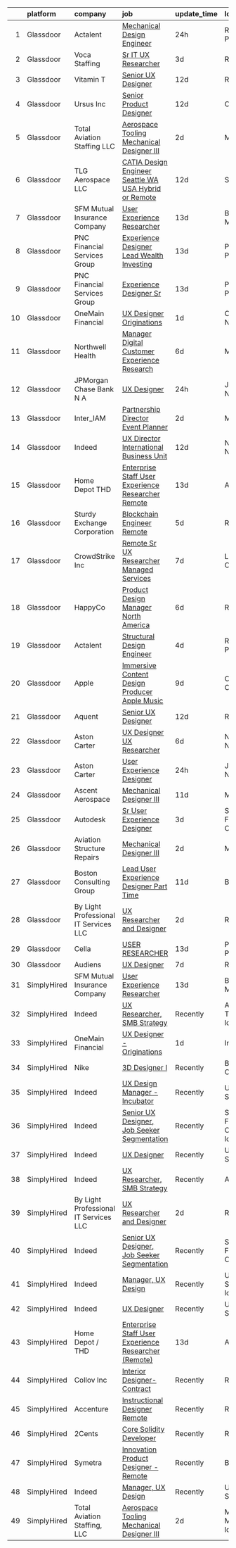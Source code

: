 

|    | platform    | company                               | job                                                                                                                                                                                                                                                                                                                                                                                                                                                                                                                                                                                                                                                                                                                                                                                                                                                                                                                                                                                                                                                                                                                                                                                                                                                                                                                                                                                                                                                                                                                                                                                                                                                                                                                                 | update_time   | location                       |
|---:|:------------|:--------------------------------------|:------------------------------------------------------------------------------------------------------------------------------------------------------------------------------------------------------------------------------------------------------------------------------------------------------------------------------------------------------------------------------------------------------------------------------------------------------------------------------------------------------------------------------------------------------------------------------------------------------------------------------------------------------------------------------------------------------------------------------------------------------------------------------------------------------------------------------------------------------------------------------------------------------------------------------------------------------------------------------------------------------------------------------------------------------------------------------------------------------------------------------------------------------------------------------------------------------------------------------------------------------------------------------------------------------------------------------------------------------------------------------------------------------------------------------------------------------------------------------------------------------------------------------------------------------------------------------------------------------------------------------------------------------------------------------------------------------------------------------------|:--------------|:-------------------------------|
|  1 | Glassdoor   | Actalent                              | [Mechanical Design Engineer](https://www.glassdoor.com/partner/jobListing.htm?pos=115&ao=1110586&s=58&guid=00000182c97efe15b954e1a7e6dd0389&src=GD_JOB_AD&t=SR&vt=w&ea=1&cs=1_8ca2b789&cb=1661237919582&jobListingId=1008086332796&cpc=1CBFC3E34E2A31FF&jrtk=3-0-1gb4ntvicjoq2801-1gb4ntviugsog800-017229d998c9fcc8--6NYlbfkN0ChYVx_I3yfZ_JDY3EFoivtqvi_stwnZ_kRt8Dowt_l_d1ydueao4NE-oUleRJ4yhhR5OFf30khk7M_kireVAqUoPiw6o9HGl9MbcV8-REeytcG47fTYYRYJxkhbUNwbo74nZHyU4pG3JSre0amgNy1FsEE9jSVf3_tm5p8FOPXCvSc_ASmoE74hnMps1VEj6cnf9WWwSJILaub8s5xwJ1sSJ8SzDIyCUhock9oPttBSEm0xJlhHmuujzb1_sNe8e2uDms1t5xibTAoGJ7jr9_cb8UqmudjbnoWzCddv9bIFztk_YYGmN57tqZJ2TA8rtFafNOBY3RQecuAXx65eRa49Mr8puNlfPv7D1IaIZGzdmUBSmpVoGZ1lB_HlFuZn9xHcN6ksGMqeuH-dhT6qeZiSLXzJtU7FcBzKo09EJcxkR283XGmEqzEs9HkQmfWOzMxhi11wb-rJOLnzUCHVWZLKe_HrhisYUUXYNpeMNjybIRvBZn7LMRQjUyvkHaeC6tyshytFprygobZEKqPE-zS_n0gUZU_WeZrm2wZ4qmumIJe-AZFJfUUChn7uH1J6H25Q_oUO3HIOVA9Ydy68trmIia8HufmGbwnMRRZFWj0c_ct8uZs7WsNPSKQ-8ybvYEcMG2zGjWvMb-bwRnkag1lQgtFaTJ48cwQEnPKIRKzUB-hI_C2Wpb0HgU2sU2KZ07wTVUDdRzVe64GBKMhJGtL22fYfvg4ONlxDU2xtgxILKcdx5a_78CjZsJANjj9XuC15vQNXkf4-GxBtNaOqqqJeyjAzA492hbBsqqRP3m4dgmFrxywkQFQqqWG7VmiX6I1c_9vWe8g70eo6JUZoIjns6kIJBrcGKXCr7cczDTuT8ib6qeHvs3wEotLHKuxgShO1F_XoPhXLF4zt6N1WudVXj8F3o8y8WJs5xdD_WJ9IB1BO5NSRyxIJKqkddTrQRkKOOwxm3RO0yZnWlWJK4cROM8Av3YGkUh5baNiA433jA%3D%3D)                                                                                                                                                                                                                                                                                                                                                   | 24h           | Ridley Park, PA                |
|  2 | Glassdoor   | Voca Staffing                         | [Sr  IT UX Researcher](https://www.glassdoor.com/partner/jobListing.htm?pos=112&ao=1110586&s=58&guid=00000182c97efe15b954e1a7e6dd0389&src=GD_JOB_AD&t=SR&vt=w&ea=1&cs=1_a9e01828&cb=1661237919582&jobListingId=1008081483185&cpc=C19BE7EA145E205E&jrtk=3-0-1gb4ntvicjoq2801-1gb4ntviugsog800-12019204fcf59964--6NYlbfkN0BE1NIxMi_JbcH-ROp8JZ1Q7Gl0zj0qYPSNkFo4TeX5QtA4yFnhFm3aW294hNkD69wEmW5rjP81d4izn5zdPOsp_athUUWmkQs6FsRhEnwd63gVeZW2uzjozRl0aX5-cibPFCf0STLYCiky-PlvtELv5fZrVs0c17dwvHVwteSbKrxH4R8cjwaJDUIKCz311zo33yyLIBq8rLg4N3hM021usknYcKcVOWhg2fPjsOymoY35n6fHzcAdrnktwkpTNSu-kkcHj7_FEId6mEhPo2Ku9GcD8zXV7SDypLS445vJPvDUeJiufhTXtcBsR1JpvIebpnpliu5O0Z72YrHWGGVLCfvyCNv0ZZWk9vR-lKTe12gYdl2BomlnlAZpFFnHKCKAAyQjGyADp4mga3xVOe4s7Kfx2q14adfcjGW8yYXXl6wijggkBIgei1c8fEmMVQgpL33VUqszw3gTBmIkZwGRQvLij3eMI-VSVB4SCrF8i_0uM-EZ_CMjWiDbjamerBYRJUYwx1ylPNSEQn99ahZ9)                                                                                                                                                                                                                                                                                                                                                                                                                                                                                                                                                                                                                                                                                                                                                                                                                                                     | 3d            | Remote                         |
|  3 | Glassdoor   | Vitamin T                             | [Senior UX Designer](https://www.glassdoor.com/partner/jobListing.htm?pos=118&ao=1110586&s=58&guid=00000182c97efe15b954e1a7e6dd0389&src=GD_JOB_AD&t=SR&vt=w&cs=1_382fb2bb&cb=1661237919582&jobListingId=1008065785474&cpc=8795CF9063CD573D&jrtk=3-0-1gb4ntvicjoq2801-1gb4ntviugsog800-3366455c5bd10e95--6NYlbfkN0DMrcEu7yrtATojKJA7cEzGQ3FdRGWLh0CZQInL4ECGI6k5tN82kdM0OKoro5eXmjocCna2NqwWn0ktUeN7ayRICsBHIQlrYpczEvLmaU19BkqIogT9xBFH1iU7rHDW9BPLckG_hqlCEXLi5X83d4xVS-orLa8UcK5IQbxUHvmUpOzLVI90-E2YmGzyKKliEafu43JqQ0tDhmEzZ_QKUMoXI-lm_77I0QpeWsYe9sDeEKX_fYR6qrmXozJCJB9HXuxcXxqO91QwJd1Fth2zwl7JLodK_Z12K_npHAdu7Y-flzFR6IzlI77sHLNN6zaaoAu4BuFBAhSNhyKVibQC6znXVjjCUS79jMyvPLHGLJg_umAS7X5-qfYawoIsAK0igxqlKsJTQdRMnn8WXkoAexHONwoPp7Sm4e1EmFtoHfqswjsDB_sIWA2ekwx_zoK5uQE2yUoZeR6_eDAmP186ZQh8FgEYZf_XKkE%3D)                                                                                                                                                                                                                                                                                                                                                                                                                                                                                                                                                                                                                                                                                                                                                                                                                                                                                                              | 12d           | Remote                         |
|  4 | Glassdoor   | Ursus  Inc                            | [Senior Product Designer](https://www.glassdoor.com/partner/jobListing.htm?pos=111&ao=1110586&s=58&guid=00000182c97efe15b954e1a7e6dd0389&src=GD_JOB_AD&t=SR&vt=w&ea=1&cs=1_4981aa98&cb=1661237919581&jobListingId=1008065490439&cpc=FD1C1DA32C38CFA7&jrtk=3-0-1gb4ntvicjoq2801-1gb4ntviugsog800-0f4990980a094ee5--6NYlbfkN0CT8vBT9H5mqECx2dfLV_FONLPDKpIRssxVwtj05Tmm4rA5I0VNOPdM1oYsK66ov5raO0uADoL_HwNUxmuWPz6b3xAPWpGh6TXvzOMOshkKmAMxoP5OoLxfrKOE-z9l3SkI6eyd5eG4HaiPwODKjxaVlhnoIjchs_VzcAVLh6h7rFCRAEkT6mbF2oLyMi86T-7XMv7_kIb0BP0IWrvAGyLv4lPixyEKCv7CVRgwzEyJjcUCYgH_6iXNL02jWl5ZoWRDB6Ok7F7qfjCXSD9fAS4COzqt-HZ-06dn-2p4tYfLnZjoQhTE759OiAM-tTnIFqP0Po8j1ZTryQMQ19_F9aG2l-Bako2FVBWcCiYkWArhmcQyQW91Y6UWaq1gPlpiAzQqD4saTfWJd_TY2Bma_79QlFrQw3FkB9GqdNLf3hv7SLfDll74xLqkoKcuJRCvAmC0QXpsAS4dkCJ-xqS_wzaqWp1sCV0x6mHGJv7oMZU3nFN8etxoaYZ84B2hszVJDF518GtzAS2x7F0FrZhLBEeWWhSZ2ZWTfbEx7yVAS2ApBqV0ddJIdfqCsBvmoVa1C8wq8fNC-D2aLl_VfyCcMdCgWhuEzEYW_decKBlWiavFToYHkyA3DNTZo1zcsnJ4ONorpDKf_6BU3_ym__54QhtRO-Kl_R9R-5RLrWFXU3UPFIq8oab6QuiTuN1fdwExvxnr5DPU-0mY3DVCaPWDaNi-zY9W-6X9ZKeaBggtHzlx6SerNF_wkvFRII1Blyi7T_epAAFDQA6NYicyZhaR05x7gmlc75yK0ZXJPlXtSpPTypyqyXQ_ud3R77pYWSgvelceWuqpNl6nFAxJaA-elm0CqIjAHO4N7r1v-qcnKvROr98s_GzdP8aZlgr6oxobnKJsADKF-2wsy1RKgkr4yD0bpZ4ypRg2ofxsPpmBiECvOT5X_ioigTc-zkPdKma90VHwD49-PdVS0HjfAIXXlM2rnmC7U9S0wV8jmzAMr_aDbG8WcIiI-D0drEGLRlgMQFE%3D)                                                                                                                                                                                                                                                                                                                                    | 12d           | Oakland, CA                    |
|  5 | Glassdoor   | Total Aviation Staffing  LLC          | [Aerospace Tooling Mechanical Designer III](https://www.glassdoor.com/partner/jobListing.htm?pos=121&ao=1136043&s=58&guid=00000182c97efe15b954e1a7e6dd0389&src=GD_JOB_AD&t=SR&vt=w&ea=1&cs=1_2e4c1d37&cb=1661237919582&jobListingId=1008082762988&jrtk=3-0-1gb4ntvicjoq2801-1gb4ntviugsog800-0282f82959e21ff1-)                                                                                                                                                                                                                                                                                                                                                                                                                                                                                                                                                                                                                                                                                                                                                                                                                                                                                                                                                                                                                                                                                                                                                                                                                                                                                                                                                                                                                     | 2d            | Macomb, MI                     |
|  6 | Glassdoor   | TLG Aerospace  LLC                    | [CATIA Design Engineer   Seattle WA  USA    Hybrid or Remote](https://www.glassdoor.com/partner/jobListing.htm?pos=106&ao=1110586&s=58&guid=00000182c97efe15b954e1a7e6dd0389&src=GD_JOB_AD&t=SR&vt=w&ea=1&cs=1_a3106ca1&cb=1661237919581&jobListingId=1008065865434&cpc=1CBFC3E34E2A31FF&jrtk=3-0-1gb4ntvicjoq2801-1gb4ntviugsog800-0040c5469c466f80--6NYlbfkN0BKgzQyzTF1Q9mOsR1amaS-juVGLjHt5Cdom-gEF9y-xWqkDHxzYyAYpJ3zUcDhxz4Ucf0zofPiYoEIDmBTRbiOZ55wDGzQ3IoJ104kSJOEtv19uoBn6H2Uul8rVc9knP6AVoyemQZ36veN3QI-BZuLQyoIs5b6xvEs0rEnx54MoqeORBjUJloUumLEXEADN9nBBVZNDA_fjhpwhB6HRT3QmRelTf-gEOpsKFecWXD6Y7VtfRzY2e3C7zKp816UgMZTndENPAuPyM_4ewORqBBb729m6JOZommS1StucHVnEsAsD_9r3JPoLWmpGP7h2mG1U0-zOIPAx_0KzTupHIoLIEo0nrVZLr8SzOd5MSeRYygSMRKkfikEk-7VwpYoLMRmAY7X3jm4ZH3o_T3YS65lxyINKnclZgxCakLZQo-yMurCzK4tYi8KsP7xpsg-Nlk0ZX_Do4kTiFAZ-VB82fntqmfxmHC8ENdgBY3YJPjLOmlegHByKqK72rLugpRMKuGSbZKmzJaoHVdyWdSSe6sQ0aMHtYtvKymNCwfA5Kt0Dw%3D%3D)                                                                                                                                                                                                                                                                                                                                                                                                                                                                                                                                                                                                                                                                                                                                                                                  | 12d           | Seattle, WA                    |
|  7 | Glassdoor   | SFM Mutual Insurance Company          | [User Experience Researcher](https://www.glassdoor.com/partner/jobListing.htm?pos=101&ao=1110586&s=58&guid=00000182c97efe15b954e1a7e6dd0389&src=GD_JOB_AD&t=SR&vt=w&cs=1_e6bf4775&cb=1661237919580&jobListingId=1008063079844&cpc=2074D803CCF591E0&jrtk=3-0-1gb4ntvicjoq2801-1gb4ntviugsog800-d9775ade6bc2070f--6NYlbfkN0DGCJJsNFgBiijCeQWEYG4ZLQ-N2b-RB2IB-x00dOaovd-BGa7A5APXb2Y_6hMqyk-LvGRp54dsnmcvf_iTldtCOa3EOwrjJRUfpA1CtqEs9v1wyEMURw9K901G62fuWgaK9tAXCOo4h4MnVH5Mlbgli8jS3Bhno1IUeM9DUzKqCWRK0JOaQCbPckFecT5eLVSZ4iWrMK3HFRNBJflLFaQ6PNqLQ7Pib6QbLDkdPuHxS28ex9senWrAITbIwOoYNpDU9fQDlo4iPkH6DNDAK5ouWToMDOEcNagrmqjALx_glcjpFn_CDa3eIgPIdZ0a75tRU8kkLzD4XR-frbEPN9RmUOf0uOJx_4oMeDuvYTmi4kYSJSdXvFjjnB8vD7IGS_kadm5Fbp6j26C1riMIXRhbToKh_283LWwbMF1F6KOVvJ6JdXrHNEtV7SblVEhjS2OTL-71e49aCfh0hSh6L2-KO7aWQi9mVbUDnNkcDAgUxHsMuJZo1GcAuee_bVSgGQQrvGhIoxrsUkJ1ETB-7cVZ26Es63w67_MgtvJraS-kgFEYz9WE7RjsAsWsJOxT_nLnNs8q7IT-HJ3pbd4S5Nc31jY3gVN2m1g9NA6kgYrhle-bfzzbJUfT7JrmdhxvNHiXzGtK4QOC0CXqaqQSs4N-DLTw7EWdj6q-5-ltwLd7Ih7bGf9j74wGjturih6lAPVTqQSnrlSf0K8H-RyszTyafINEM6Dlv74AnsK2GYQSMZ5sQKuW-yyUGRT4EM8Po7bmCR3bHo-JrnVUIOLNW7BsCMdYEBhOKhoQx4cirmrZMvvYSsmvJzNf)                                                                                                                                                                                                                                                                                                                                                                                                                                                                                                                                                    | 13d           | Bloomington, MN                |
|  8 | Glassdoor   | PNC Financial Services Group          | [Experience Designer Lead   Wealth   Investing](https://www.glassdoor.com/partner/jobListing.htm?pos=110&ao=1110586&s=58&guid=00000182c97efe15b954e1a7e6dd0389&src=GD_JOB_AD&t=SR&vt=w&cs=1_65e14109&cb=1661237919581&jobListingId=1008062559211&cpc=4B86475FAF393599&jrtk=3-0-1gb4ntvicjoq2801-1gb4ntviugsog800-d41e002ff44a5ac1--6NYlbfkN0AMofH_6zXbiqn6xehDj89HQNfpf30LHk40Y3Yl5cZTpm-EXukPQNetNbgZyPcaSjmWvuWF9HGT_269Ooj_Bbv3xTyUjL_52GaN0r4aaHAfIJMdFYlj5kDfMkm4ldcd8vd3aST5mZILc8zwv_OayLxBbyeQuHCDpIlUEBqlKLIVjEvFoXPos8LKfIjg_r8TJS8-oS7e4QMuEWmM2z8MdxJQRsjGcj7zSxwK8hDpnKfraSYVqBDtWpFivWgqMQIUw59UZVCkThHW21Bee3rpc34p0nKktRQMNUA74Wx_nFqjh_6RIgBCUflOqZFjqBHAt2J7BK6RE_unMbJqU_pQruU_KUbQtsqIVyX3zZfQIFHJNHRSZezmOyZBLpYIHQcz8TTvmpCl1x7GNNaOi2LdHSxbNe3GXbpWsD135MECo6IfvuerYdVJnuh3KBSMYqZE8YrayWUZCQ7q2sPdn80SqJ0vg1Y5EyqQ2RXicO3bJD1gDCpwBVEUo6jN_3zpuyDkfbCL3jPHZ6cV_rvWPKcNSfFdac3AXk-I0pkzYEcYIdC7V6AsU72tzCHqDYk3LCjpStIzo1yx3EchiLrd31b3EHTmDYbWx_HxIG2EANlALWQCqT0Dgre78Av_M0ifCaLrBA7COR6cglj142jBUI_WdLzhnlfNPKZRcksqxJQmCgkidDLZmgYJw-oGtUvYPQBCbDzwEoF4L52dLjA_BEaUlTAkkiiW2Qqoxp_XEiT0aiuqcw3z_im0BMbGmFSQLJDolKu4JP0wuLF4p5GzjsQHikWQMe1V2aJcRPrSDRLezO2xqiE611hTMWcj3xZrQekOEbDM9UGQT1ByAGwyR9mYDe-0X23MtXJE5ZAlIbnZLaIxSRuMzBlQTHlySk6FUQcjJbXBK_K7gwcprtvFzL-qFfqPTRTOHnGXzQU6rkXj1D2aDOhma8XczDdQ-40RD2rHuX33RGqjOz8XQ-Vputx89PcQm8r4JbeTeeC0ePTA8M-6gj1sY3_ErD6zawKaNKCc0g7S4yt2bEVjdevQIlhIqLS5XTexfQa68NTo9C5xc4j7drlTHyLbhFPHVCIQC9b9k--p2EXk_doo3rnPD1SSD0zAtH-FQGPfDgrQVysn7Q43OUPIaRL0VWMHiqwFJe0eq9Zjb_T7Ly6rQ1Trr18muG1UG98cNmZNwvi5rqSdDsD96yHZldb2LHtQ2v5f6W1ejHvQfPn7q_RFU_60IDgzRxb1MmKVznwHfoeSE6QznMV1GEHf5x5LvyeBUELFtvgxriYB9n9etfYU30CVKj2rLqgLmJTIB25fNcWgsZ_FjJDFV82p4cP7vqej) | 13d           | Pittsburgh, PA                 |
|  9 | Glassdoor   | PNC Financial Services Group          | [Experience Designer Sr ](https://www.glassdoor.com/partner/jobListing.htm?pos=105&ao=1110586&s=58&guid=00000182c97efe15b954e1a7e6dd0389&src=GD_JOB_AD&t=SR&vt=w&cs=1_d1948aac&cb=1661237919580&jobListingId=1008063338567&cpc=44CD5376B8534B8F&jrtk=3-0-1gb4ntvicjoq2801-1gb4ntviugsog800-1c7a07171465bf52--6NYlbfkN0AMofH_6zXbiqn6xehDj89HQNfpf30LHk40Y3Yl5cZTpm-EXukPQNetNbgZyPcaSjmthf04v4Hn70kEnse7QIXIu-k3WcpGbzkHpJBQeZHtYgYi4tvEJ_aEJDcVO_onEIoi85OMOU1xw07yp2VeNIFCpd8ro5Qi2AFFb4yyHD1a8daQMgqK6gt9NfyZza9R6VmarEkmkSGe3EYylFaf9MsLPaWetQBP1geJUBPgsLPpFjlC9pXAUpS3ls5CavkxiFO5-9ZidY1XmKT4j16T9XFwcFn6o84-5b6pmF70Ybx18cOyObzrskZdx2hXFpGh2CJJfk7i63in9M22t0qcZmHHfNrh9fY87ShzrElLb-kRxQ3Y5_mcwmjzNDhEwcYmFnkLfaoDB7Y3GPmvnkMvCX1crMPnTfXq84hZ0bsqVcbuE8tarPOmG5v-9FXbLknlHlYoxo30_Qm2GtC9mF_6zLaEKO8PASkEJ9DoU7shhL8DBTB25yXMEobC65lVRKfSJrsmmxXD23almc0l-6lGP-EqE438lKeysVUeFbNQ18vtH_Yfu-32rTyWYYVK8Ahjc29APxLfx0gQpxYN53Gq_nYlYxxSDDfMxkBwV9NEDM_HxwJswfQGcUFR1t_21BOlePTIcLjD_RBp9kiUX0JfWw7V9NT6AJHrhvQty5U7nEgQU89UpoRbCy_6dp2VO75psK5On9wK1G1mcVn27U1koeF_lm23h-8Vwix1C1QnE2DG_-H4VwU8DX_N1etREHokmKvkMfuMC-xDXQDn2GTecJ95GthdrH3co5UPi0933_tUZSSQlHCl5ldHarA7McXi4hF7KlvnFCh2YEeUFR3-mkNVsGpziFf-wykz6XLrGYwtQ9R5z8H7rI0yk2EmN3PIxqO2ShAtG08vP-6pv4PruPnvAE28FtnM2z7LiEekE4yZd8XF_0v0819RVrDVF4bK08g5fs9UXf8cwgeytpcxqtOgWB4ZUy8DhfeQYMzDhJ04mNo74DvaRCs1BJ8Jbd53G8kXaPNSclmQ43JxmEKGLKOIqaGZ-hSaULBYIiG2lE9v77OmhfTelULy6sJ3CDk_kzjRLM0bZJr5V1jZ6ooo113UIHYMsSxFPQvqA5Vd9zzesMks8ysd469nqoP-uAGzAVRxMarwBxc4HvIQXfkG752UCMeWLPL23tGdFUDa36TAUFnJxV3z0g4P)                                                                                                                                                       | 13d           | Pittsburgh, PA                 |
| 10 | Glassdoor   | OneMain Financial                     | [UX Designer   Originations](https://www.glassdoor.com/partner/jobListing.htm?pos=102&ao=1110586&s=58&guid=00000182c97efe15b954e1a7e6dd0389&src=GD_JOB_AD&t=SR&vt=w&cs=1_a49b8f90&cb=1661237919580&jobListingId=1008084079402&cpc=BBD63848FB84346C&jrtk=3-0-1gb4ntvicjoq2801-1gb4ntviugsog800-fc07a4510b253ff8--6NYlbfkN0Bjlu5n-gv5HO0Uw8oUWkLCzq7-4ueCq4bqHo-b0jTNgI54p76ZEKrkhhuicj6XEfp_3nXvYe9bqA14W5Iz_Zu7wYpP7gMjgbWHtmeTsMqAtHk-gknAhu9CeHeKqmqGbmwBlbJaJ8jGr2gLB2X3BCpspkVWO3JgHNA_4SH3ZFqsEmdJCUrXjMPstg1Lz1iEXCfoNFfsK6mfqWUXcb3f67-_1DhoiTWsxfqUC-E2YtWQmQjjfORItma1r5ceuwPita-7KVoOEaYK1H9-xTDIRwY9gAP44O5ZcvFpcRDyfbqz0ybbUySqB6HChOCbjQ74Z43TK-RcL4U7DX5X9vHdbl1etOidP6jIX7igDWE1jJLbw3GhViQ94tOulNn9rOciTi-UAjF1jHiS5mtjGhrfQaD2qViIiLyIft5-MgOa_60EDcAK6xOs9PJpfQ0Ww-JQlqY%3D)                                                                                                                                                                                                                                                                                                                                                                                                                                                                                                                                                                                                                                                                                                                                                                                                                                                                                                                                      | 1d            | Charlotte, NC                  |
| 11 | Glassdoor   | Northwell Health                      | [Manager  Digital Customer Experience Research](https://www.glassdoor.com/partner/jobListing.htm?pos=114&ao=1110586&s=58&guid=00000182c97efe15b954e1a7e6dd0389&src=GD_JOB_AD&t=SR&vt=w&cs=1_4f670196&cb=1661237919582&jobListingId=1008074844388&cpc=C4A69CCDBB3B9599&jrtk=3-0-1gb4ntvicjoq2801-1gb4ntviugsog800-fc022f85d3b900a8--6NYlbfkN0AZWWK9Dkq8A_dUHCdj_uLeVWsWS91-0wEhlKVHwzSsO9Etv9WaFTD0YdZedibhSBs_AidpMc5okhucwQ3qDq422HNFwM2on2Hs7x3WFCypOLI7iO5i1l7VM2d_U2slGIIiDblGxlFbP0vbtFBJ-LIsKnMpTrjoIDdrA40tY69HsS-FlX60wwFpLRFYsOVOvSVxVZr_wabBCY2TQ815036G21yO_18rh7icf4Qb4YFncZ3H5iH6vfYDUYoLTZ44Lt0yeIAsGz3E3s3IOHL-bQpTQGvAWjtoDWQFOg1DUGjDKFu0Km-pMo5akR9h0NY6n-uff0fRXDBHKw0HuEEiN-KEtuI93VB70SdG2FavPQ6TRSnqNAZLQM5hyy48_2utlkIrskWSsZEEeiE8cZPUL6HrxU37y0jrUqR7jyy2NzBMNp9p5WlbdbS_FnzMZKAnvX2Ss0JcPVG0kztsW4MxxvHzl0LW0Uf-n89k0Q5WcLvAdazA-kKztiEsK-QsOl-C9GZihpiXi3qU2zEs2BRdzO3ARvpXTakV4INWfEXM-WHsCmLcoD3tBU4Fuxw890t1BwzFnHIq_p0wFb9k229rK2Jn1Mo2XB2w9ibUcCA0di4_GRDftKRC2s2UgSUsuVl50ozXyye5IehYvUfINa88xFYa8F_O0wyzaKG_nzWb9MZbINrywvfgHGJYg87uCxuWAAXT6om99AVJKIjxqMBUbO79wxNOKbl3VKB-4YzeUwvkMhE8oOuxKBRe9B8xTfX-NwWHgxGlQb2rpzZHH_5YW95difnePzEnwZvbEI7TI_PRFQ1w_ii_qOY-Sp0jzX9XX0sEmW2qo71A6BFFGxbcexNpryI9XZfVBP4pKEzgeNknZnF4YmL_DA9YhuXRslhcV6LVc0KvIDgqNq65V7pv9PN9rE5hxPmxyNIfs7l4CEgE8uD-8h7o4t4sd1wr_xK72afkAl6JX5YEb65r7VtVsjlkknnec9SJLQyxM6wpp9tdbA6PZ8gdcxzSTtfmTYrL9LImrz7UGt6hRjqMkPFfBwiZrdxSuVqOxnyIHUzDUPA286rig_nPRq8Gkkn5R7jDVn0As1nncRxhp6RyHhqaAYgDt8k2_CjgTQ3_yXB6y0TyHusbawkHtB2eznqqV_tr05V3BK1zsowApg%3D%3D)                                                                                                                                                                     | 6d            | Melville, NY                   |
| 12 | Glassdoor   | JPMorgan Chase Bank  N A              | [UX Designer](https://www.glassdoor.com/partner/jobListing.htm?pos=123&ao=1136043&s=58&guid=00000182c97efe15b954e1a7e6dd0389&src=GD_JOB_AD&t=SR&vt=w&cs=1_f3142f7d&cb=1661237919582&jobListingId=1008087365752&jrtk=3-0-1gb4ntvicjoq2801-1gb4ntviugsog800-50b7487379b535df-)                                                                                                                                                                                                                                                                                                                                                                                                                                                                                                                                                                                                                                                                                                                                                                                                                                                                                                                                                                                                                                                                                                                                                                                                                                                                                                                                                                                                                                                        | 24h           | Jersey City, NJ                |
| 13 | Glassdoor   | Inter_IAM                             | [Partnership Director   Event Planner](https://www.glassdoor.com/partner/jobListing.htm?pos=127&ao=1136043&s=58&guid=00000182c97efe15b954e1a7e6dd0389&src=GD_JOB_AD&t=SR&vt=w&ea=1&cs=1_9dab53fe&cb=1661237919585&jobListingId=1008082377247&jrtk=3-0-1gb4ntvicjoq2801-1gb4ntviugsog800-3b17702d11cb6601-)                                                                                                                                                                                                                                                                                                                                                                                                                                                                                                                                                                                                                                                                                                                                                                                                                                                                                                                                                                                                                                                                                                                                                                                                                                                                                                                                                                                                                          | 2d            | Manhattan                      |
| 14 | Glassdoor   | Indeed                                | [UX Director   International Business Unit](https://www.glassdoor.com/partner/jobListing.htm?pos=103&ao=1110586&s=58&guid=00000182c97efe15b954e1a7e6dd0389&src=GD_JOB_AD&t=SR&vt=w&cs=1_2e9e31a2&cb=1661237919580&jobListingId=1008064793981&cpc=C4A69CCDBB3B9599&jrtk=3-0-1gb4ntvicjoq2801-1gb4ntviugsog800-83c994506a5b7904--6NYlbfkN0CiRNM7CVr8YueLFKlzwbFWI0o7IjV438l4sVrvKZ0flpURU_mqoI8EbsK64YRr3ODu-8h7Ziiu6H8DRyUh-fCgefPVbobYL8Pb-_6nCRB8eJjoJuMYULuBYZmklPY7CyxQVsbWeA5pn0Rn0P1GtSeUtsxnQ099bmdHLcjqaC088URTjmCJFaH-LP8nQ6WfW9QFlV6gAhlKY-X8hPTGohgCX5r0vcwuQDo-6EJ22sr3_UwMA0y6DSKzJxfHtighgzz3Re-oPhvJAJmN9wZrdh97zidthMmP8bvys475ntiT_ccIilqYCdzKN71_y_lVMSySOjY_RShI1FJy6jHxj_jTMlyFYYKew6cuaAvjeXa2qd7ttgYByMBuai0xI7qTYDkkYyxcM-iTdcblmJRsrh9qT0CIX_qJoLzauVdmtny82plu32ydWfMK-OYxl9VM3NvgLLx2xqRLiE-VKRiz9W-07FgrE8eorVqdRV3e_RV9PYAgXOs0h8FZGl7WxIgfUDjS2FfWW0hgTeHxyy63d6Nl)                                                                                                                                                                                                                                                                                                                                                                                                                                                                                                                                                                                                                                                                                                                                                                                                                                     | 12d           | New York, NY                   |
| 15 | Glassdoor   | Home Depot   THD                      | [Enterprise Staff User Experience Researcher  Remote ](https://www.glassdoor.com/partner/jobListing.htm?pos=128&ao=1136043&s=58&guid=00000182c97efe15b954e1a7e6dd0389&src=GD_JOB_AD&t=SR&vt=w&cs=1_e10b4b2b&cb=1661237919585&jobListingId=1008063577185&jrtk=3-0-1gb4ntvicjoq2801-1gb4ntviugsog800-98841ea7cd005356-)                                                                                                                                                                                                                                                                                                                                                                                                                                                                                                                                                                                                                                                                                                                                                                                                                                                                                                                                                                                                                                                                                                                                                                                                                                                                                                                                                                                                               | 13d           | Atlanta, GA                    |
| 16 | Glassdoor   | Sturdy Exchange Corporation           | [Blockchain Engineer  Remote ](https://www.glassdoor.com/partner/jobListing.htm?pos=126&ao=1136043&s=58&guid=00000182c97efe15b954e1a7e6dd0389&src=GD_JOB_AD&t=SR&vt=w&ea=1&cs=1_684c12ce&cb=1661237919585&jobListingId=1008076436726&jrtk=3-0-1gb4ntvicjoq2801-1gb4ntviugsog800-00eff58dac326956-)                                                                                                                                                                                                                                                                                                                                                                                                                                                                                                                                                                                                                                                                                                                                                                                                                                                                                                                                                                                                                                                                                                                                                                                                                                                                                                                                                                                                                                  | 5d            | Remote                         |
| 17 | Glassdoor   | CrowdStrike  Inc                      | [Remote   Sr  UX Researcher   Managed Services](https://www.glassdoor.com/partner/jobListing.htm?pos=113&ao=1110586&s=58&guid=00000182c97efe15b954e1a7e6dd0389&src=GD_JOB_AD&t=SR&vt=w&cs=1_3c24a435&cb=1661237919582&jobListingId=1008072156152&cpc=48B9F4758953335C&jrtk=3-0-1gb4ntvicjoq2801-1gb4ntviugsog800-5ada6e538c62d506--6NYlbfkN0Cu2CVlb3GO4Nf7aS8SXsFwjpUbSKkwsJRaJhRnAEdqU_xy3wLgqXZvfA4Kt5_WA9CDwqQ8oerejQYxXG3P16RFqzTZ3oU70Kcx-FwET_sQEe6tU0tEh9oxcnrbBFT1oOydid3T1_0dX1fgVR3nd8b1ztZY1HNhR_zQbh_aE9_14cnjB4afjil-7Im-35f_YH06qj1A2iYFyicIwH2hsJ_ijEjpLKLeGEeoLnNTk6vzC5ZwXQRd5-LmTZeiwgPuLWj6GxErmj5GwTx49lpVJvsDRSMgIWN001WMXuoco4rG3rCMgaB0s025EgXdQsWppz7OTMZhfzf2BenN2CalnpDQwr68rFTjCNLaagOE3-jY1joSGCZFbsap4KSHU5nITLM-JxXGilIw_fsC71pt9S3kzGdmDdHMNCCsRczkB5LPbu_OgAP843CcEKX3o3QcIui7QFGqezN54EKzAvLrZ9BBo8a3lHVoCOWbI467OVp3ZYrTAYnKw_fI1IPFJHOA_0deFhj9dAZ6NgGXA1RwiWFSaxR3efv8MomU3rKZZyelS-LkPu8yMbiNS68HSFDiv6E7qZmod1l9RUnW1Zm6NF0JDvG3uJ_04iK3BU3KLv6ck-TmsarAEBPV0LaxkwYdRsKEkEClGsIqBccNyVwlvAtvQn19dCyrajHGfBMZoGqoJ5km7WIsbF2WmV_dsb6yI0g6pzR75fxymTbchJeIlNpt8EacMmzrUHjEN2ye7CYlVvcF1KehrHiV)                                                                                                                                                                                                                                                                                                                                                                                                                                                                                                                                                                                                 | 7d            | Los Angeles, CA                |
| 18 | Glassdoor   | HappyCo                               | [Product Design Manager   North America](https://www.glassdoor.com/partner/jobListing.htm?pos=129&ao=1136043&s=58&guid=00000182c97efe15b954e1a7e6dd0389&src=GD_JOB_AD&t=SR&vt=w&ea=1&cs=1_0f420130&cb=1661237919585&jobListingId=1008074103603&jrtk=3-0-1gb4ntvicjoq2801-1gb4ntviugsog800-3994115f2e2e5f1d-)                                                                                                                                                                                                                                                                                                                                                                                                                                                                                                                                                                                                                                                                                                                                                                                                                                                                                                                                                                                                                                                                                                                                                                                                                                                                                                                                                                                                                        | 6d            | Remote                         |
| 19 | Glassdoor   | Actalent                              | [Structural Design Engineer](https://www.glassdoor.com/partner/jobListing.htm?pos=117&ao=1110586&s=58&guid=00000182c97efe15b954e1a7e6dd0389&src=GD_JOB_AD&t=SR&vt=w&ea=1&cs=1_c4ef5ab1&cb=1661237919582&jobListingId=1008079990353&cpc=FAE5E775D180B2FB&jrtk=3-0-1gb4ntvicjoq2801-1gb4ntviugsog800-6346d5601b55ba1a--6NYlbfkN0ChYVx_I3yfZ_JDY3EFoivtqvi_stwnZ_kRt8Dowt_l_d1ydueao4NE-oUleRJ4yhjYQ8re3c_EmnQibynnB_qV6-GQB9cYjjfu95_I5YJhzBMVV1ON23etcvxQ-FQ6zTpuy3BYcXxg7M-_oq3S-2cnUiOgm6aTrXBIU0rpbsFwrlLeJKfl3EOHoO6uYj6GyiPgpga_GZC6UQE92uyQuk7v2AmHnXDTHrdn77nCmHKWtpO0iTP6Di6hrIMctuz0nmIRojk39LUKt-ldLy2ehNqimEDH8UCdLbsQYI2xaYWzsIEBHzwvPxkGsRun0Wbhq2md792o7o6q1tLTaVwMRU0e7DNpzxn0PAmtHmBOhjgLfU5hNUzzABnBe5N5AaUoh6uKscA9ZfN-OBuDrqAJGWHcJgUQj_g3IfV84jUqdJ2h7O5XDMnyjqSpMMgVaWEL6aUHLDKhfoRoBdFdvwQr79xkBAKOzkFxX2NmZh-gY3S_ztiMK8Jj0M4bsVN_Cmnmj8iE3QrRFAeungafxOE22jVLj0b_gVCZA79mn5mpc9btGxujJaRDvDervXkMZhOg0uz2703WqcKwA08HUeaFzOgOezlCh_XBBTtLEBPltK12plhU2VAeMF9vuY9Bh09qaY5cBzgn-4beoNKq8bdJYrKX5WwriwFVVbeDuRR9-FrhP64z6RWycVYNUi6uDnk909LgrjjkSj17ox6dD04YlB6ApiKdBTlJcc4Pm0NdscgzD5JBc1W3dAbKu8sOkctc64cYySF3RFmoeADHjB97v9zwTkmCtJr2ed07qtyLj0ZzZvtHJ-6JRdI1m59bRUaBvqXAS3k5X4J37WfjZqZwovn-4Yn0EZlVsFqIzvh-GKCiwefS4s2Wnmj5wF2Q7NDy5xGdngjpSnnMFj5STkSaPyQsibdNmcUsNPzKEL04ji8iho3WFvnGZagDlQKRUFlWP1A9NQQ2qKPIpkVg0rI6G0iwm1kPX107NME%3D)                                                                                                                                                                                                                                                                                                                                                                 | 4d            | Ridley Park, PA                |
| 20 | Glassdoor   | Apple                                 | [Immersive Content Design Producer   Apple Music](https://www.glassdoor.com/partner/jobListing.htm?pos=107&ao=1110586&s=58&guid=00000182c97efe15b954e1a7e6dd0389&src=GD_JOB_AD&t=SR&vt=w&cs=1_4097b4e7&cb=1661237919580&jobListingId=1008069556268&cpc=3BA4CE39D5B5DEF5&jrtk=3-0-1gb4ntvicjoq2801-1gb4ntviugsog800-66f7682de66826e6--6NYlbfkN0BvKrLyj5gPmtZO9T8euul8TCxuuKNOtzRJOomxnwSEodTz2Bc-sPZl29JElYHfcoRyptQvj7xlkriqhxG50_dXLQzgfASxZAP8PmeLh9zWp-pplDUED6ovo3wK-KMzZ6GKsOSk90PpRLLD7vZEAfVFM9MGcY7Wc_GSrB7jRN1ff0k3JLJzsZXoAd543SA3imIBnPR7O0kKMvRJpfeFtd2ZCPzMT-sxJvY3xzYSxJKa1NEwBAeykA6AZqtDec3CdgvuYpjzem6LE27gDQpFV2-pu1VU0T0M3D8uhzSiU_DduoWKlfqGrSBrDniUJbpX2BAQ2oi1r6sJOx3tFKPD1ZfWMDfg7dVk6zFZCRsIrTRLHZFazc-rdJupCak7JInh8_Xho4KDXPQhyU-pokM9tyraB3GKBOl_GuYf_KSafbMzAd7AV_7tROEyxJVclKepHo_MroF9GQkjwHOFcXD8lG4_ScAxqmsD-wOSWgkOfXgoFoYcQWUMB7xVWlJpemtEHiwjzbGdJ3erDh9AJvS6eZqqOXau7vdNLwU3cNoKNJ4tN_DcE5314I3lfZHfd1qkz8KLWoflaf666qKRPIQuEbQn7vClHvN8XkxZ9ehwXELINeYwj7ZnusGsVkeVesZFd7MOQkddWpQlotVibhjw812UQn1KCByoISs200ncrjttsz1ZPbb6MTy1Y0gLGxhR6WGcQL6HUe2yx6kXmkDYPK_LP5XGPc6E2biHj-bMqjLuvYdNbef68vU5oLHNnYhg7cthGvWFVtQ2MKGRCF48_5dwlJmzc9hj0G4dtDsTMv_GNpAnsio85O4KbHp5jDIC93foXLwDGQC2obj6vFDLDjatJnzSAMxS6H7B7G3HT6b85H4BWb0aCk13Ioa0hAxKLnyzVldULHzwLT2My8cmg4pDN0f72Wu9zbsnN_rBrjZx39tJ749ZgdEGrbGK9PTcaOePtg2OKLs4vSG5T3DBon-4SQYPStwihzY%3D)                                                                                                                                                                                                                                                                                                                                                 | 9d            | Culver City, CA                |
| 21 | Glassdoor   | Aquent                                | [Senior UX Designer](https://www.glassdoor.com/partner/jobListing.htm?pos=116&ao=1110586&s=58&guid=00000182c97efe15b954e1a7e6dd0389&src=GD_JOB_AD&t=SR&vt=w&cs=1_a30992f9&cb=1661237919582&jobListingId=1008065863486&cpc=654405A9B1E0A9F5&jrtk=3-0-1gb4ntvicjoq2801-1gb4ntviugsog800-a645e715db40dc80--6NYlbfkN0DMrcEu7yrtATojKJA7cEzGQ3FdRGWLh0CZQInL4ECGI9gD0Wolx9R2EDT7B77c2cSXaTIynn54IG_C5TMrsmAt4cS729WZb8n5aR5g9Fe20EsSLu3qN0hoU-IT9beNtvc3Oj2kCWe44E8rLXGmpb6rX4LYamURg9fsFM8eLNJeOHVA8IYR-dBNysFXKlWcL4T7cgRWu9uBDAmF2JZ_AnkWhuYPqtKjWq4teHonSj1fEaweJvcFEDrbKP4NkptaUDW1IS38_kyyb8WtN-LOBo1jFUYerpqA92y752-nJ-Do6cmVG4MhL5h2WLFrTR5w63fXPq4jzRcK9HC705WfW4m2Hwtwxg00Ak6wU1KerUpq2yA8scAZEdTB2agWDsG8CfJDmm1nMxuFaSM37TqJiPcdv4H2M3fZt8SkiqKA-rm8IiaBAXp4kjL9ja10dL6sCpbOgMjlEy2GFqxUY3LvB4A5)                                                                                                                                                                                                                                                                                                                                                                                                                                                                                                                                                                                                                                                                                                                                                                                                                                                                                                                            | 12d           | Remote                         |
| 22 | Glassdoor   | Aston Carter                          | [UX Designer   UX Researcher](https://www.glassdoor.com/partner/jobListing.htm?pos=108&ao=1110586&s=58&guid=00000182c97efe15b954e1a7e6dd0389&src=GD_JOB_AD&t=SR&vt=w&ea=1&cs=1_14dcf9e7&cb=1661237919581&jobListingId=1008075188583&cpc=F41FEAB56D215062&jrtk=3-0-1gb4ntvicjoq2801-1gb4ntviugsog800-cd1300f5aba6fcb1--6NYlbfkN0ChYVx_I3yfZ_JDY3EFoivtqvi_stwnZ_kRt8Dowt_l_d1ydueao4NEv8X4QANiVn_gRWtx91__PNDfmIkRIx-R96tGo_9SMxLV5pZ-3umaO2JaFZzT0ER4IagmN9WbYQyqLTi6YZMh4GbRQdoRFZmHNH-fcaMovnTiqIZUo9ZoAXLiwjPv_60KLJ5ZkaC4qMFEZZnEeR1VsikcRZaz3-lAA6ICana7vCe5aHkZV4yLKK93_bedlzehZ3u-NLUkW06MuFEgdY6YNE7ftSCh1UFYMOamUD08IjNmY1qeWYWXETfHfaVtBu5CxgeoAIYo_qvNJGkfsrIDJplbhilp1G7evP_BGd9-_GjvAI6ZMs7FRcBR4aG_J1YGR2YSd9a--cj-JPmEyew9orS3xSGy-kZGp3_OXqMGRRhI9FKtWDqPV1l6kgsgeHX9YE7yjOIY4Gf3h0qv-xcueUX7OPR_D0tB9zKLvJzLlga334rakrko3o3yDujlBDcazudZl6aRIuR-5Vij2HfkAZIOVkjcYVilydG04DcetTJjMJK4dL6BMvjfdFlKM1Hy8NUUXKLFHSAp-Xwlg7YipDOwQohkuFrNZGjbap7Cl4i4jDBYlXspsOdZY2VncS6xOKm0cMuZFvRPVwpM2e4bxgF6iDVteHR-pWLhnUnCL2IC8bdmYYasoJXk--5UyalBNgcm06yC43jkG75gfuuYiHXFzblYfNN-CAlq5SwZ4GhVbUcle3U_X_RPn82KBmLlRVJfcRpINszPcOLIMiS9SSv_VyN-P2HK-0bEjCj-3cCcm4pzGRu2O-xtjACUACa--zNKRyf1M2vNZneT6aRzsL2p3y_sHN-cYH2y_A2a-Zmwqj-91vnoniv_ABIS4N0_OuPddR-oBesFfvBtlev-MeDq5eh50CUUJlU3hTRbQoL_xdM9y7mIdLj-a_sVRX23oeX-TMS1fh4G9jA7aOOhHA%3D%3D)                                                                                                                                                                                                                                                                                                                                                                                  | 6d            | New York, NY                   |
| 23 | Glassdoor   | Aston Carter                          | [User Experience Designer](https://www.glassdoor.com/partner/jobListing.htm?pos=109&ao=1110586&s=58&guid=00000182c97efe15b954e1a7e6dd0389&src=GD_JOB_AD&t=SR&vt=w&ea=1&cs=1_bc36471e&cb=1661237919581&jobListingId=1008086334115&cpc=451933188B21919D&jrtk=3-0-1gb4ntvicjoq2801-1gb4ntviugsog800-f53d898501af17f2--6NYlbfkN0ChYVx_I3yfZ_JDY3EFoivtqvi_stwnZ_kRt8Dowt_l_d1ydueao4NEv8X4QANiVn8qjFw-wkkj1ELL862tO0P_oeHPBppKxP_04ugC5i8cETMXzXUlErGc_0HpM2LBb5_x0Rdvc1E9FU6sGugFy-jn9Uj5TLmPD2B5FmE7jQD_QhpwdN7Ybxws6nPqkcqwS2jqssGlbKnYFituzhIfrRC0TqB0U-ysBoNyVMyKr6korMkCHB5hMHyUDQp8WPNIANTmmZqQ-mrEV2GqMX96m6WSXiNrTWwmfvSwBy-joRdZx1N-v5gLTk-7CRdJglVOFYS_s-P8DaJS8VC3EYNfqa5limkzcunz70fjzGOZ_yCPJk6CWtSmYagQDcQuAVhru1KUIR16yKZPzJqO_OWEsTSLVWe2Jqnhc-X7WMzs0EHOLXqm9-YNvRKCzzeUf1yelSYtbRZM7f4FIDIBvRP6WzGlWVvbc33OtoqjRSKz4N6e0kfkxJY68DjVQwNzxNllECjVkfYtMtcpJP49YXBxm2SXrsfDbi4p7_xkUyapEMH2OVAXShnL1vfBCjtjDvznpQh7GP6CqTFGvL_4h85yt_BccqEngkDwRdVpjOKCHJzU0P37kqAj52DiU1tcm7z-vC7ED9TZtlf0GUmdQn61E-MuW2ybj-pGGlytsJlfozwZsISpktoHNxWuaDDaJ6wvKhphzvEVMwA7Ieqhdsqa5hdLiBh7Tr8aGY-4QkEtD0DoeFF5zZa4a5o6u0LXRgV4el4nGHZosr-x6Al0QOYvI3-hatyHOKy7x-5NDil9Gthk0yXtI_mwTgV0TiyokymZ5yNejtYxfO_BiWkXgH1C27X2o6WEESuue8jyMCTCYQivEej2fIBqMHoTspvNIKL_rNzk4uB0pSpUd_1546-Rnp255-PoALpSDloPdCxzHxDkZMei2ev6KsdeHK8p_Avz7onqOr5Z76t9KhmsTHfEw6WrZ7ZF04V24lQ%3D)                                                                                                                                                                                                                                                                                                                                                                   | 24h           | Jersey City, NJ                |
| 24 | Glassdoor   | Ascent Aerospace                      | [Mechanical Designer III](https://www.glassdoor.com/partner/jobListing.htm?pos=125&ao=1136043&s=58&guid=00000182c97efe15b954e1a7e6dd0389&src=GD_JOB_AD&t=SR&vt=w&cs=1_211b7da5&cb=1661237919584&jobListingId=1008067293225&jrtk=3-0-1gb4ntvicjoq2801-1gb4ntviugsog800-5faaf316f1bb4863-)                                                                                                                                                                                                                                                                                                                                                                                                                                                                                                                                                                                                                                                                                                                                                                                                                                                                                                                                                                                                                                                                                                                                                                                                                                                                                                                                                                                                                                            | 11d           | Macomb, MI                     |
| 25 | Glassdoor   | Autodesk                              | [Sr User Experience Designer](https://www.glassdoor.com/partner/jobListing.htm?pos=124&ao=1136043&s=58&guid=00000182c97efe15b954e1a7e6dd0389&src=GD_JOB_AD&t=SR&vt=w&cs=1_d5a235b1&cb=1661237919582&jobListingId=1008082184691&jrtk=3-0-1gb4ntvicjoq2801-1gb4ntviugsog800-74eac25e2bcfcd1f-)                                                                                                                                                                                                                                                                                                                                                                                                                                                                                                                                                                                                                                                                                                                                                                                                                                                                                                                                                                                                                                                                                                                                                                                                                                                                                                                                                                                                                                        | 3d            | San Francisco, CA              |
| 26 | Glassdoor   | Aviation Structure Repairs            | [Mechanical Designer III](https://www.glassdoor.com/partner/jobListing.htm?pos=120&ao=1136043&s=58&guid=00000182c97efe15b954e1a7e6dd0389&src=GD_JOB_AD&t=SR&vt=w&ea=1&cs=1_9d49ea0e&cb=1661237919582&jobListingId=1008082860838&jrtk=3-0-1gb4ntvicjoq2801-1gb4ntviugsog800-333071f653cf1e53-)                                                                                                                                                                                                                                                                                                                                                                                                                                                                                                                                                                                                                                                                                                                                                                                                                                                                                                                                                                                                                                                                                                                                                                                                                                                                                                                                                                                                                                       | 2d            | Macomb, MI                     |
| 27 | Glassdoor   | Boston Consulting Group               | [Lead User Experience Designer   Part Time](https://www.glassdoor.com/partner/jobListing.htm?pos=104&ao=1110586&s=58&guid=00000182c97efe15b954e1a7e6dd0389&src=GD_JOB_AD&t=SR&vt=w&cs=1_3b969c5a&cb=1661237919580&jobListingId=1008066608041&cpc=C4A69CCDBB3B9599&jrtk=3-0-1gb4ntvicjoq2801-1gb4ntviugsog800-7c953d63121c73a0--6NYlbfkN0DoP8nG612n6SaIo-6cBFZ4ajKscvbmOmjTSQxsFZrL9GCCvt0keq5zOVAgXX6UYAxqof5n-riuyRo-CB6dg93JgyMt0DSGTM7rCminr5GkaIPqW61yfSxr8h_B76MB-_sz_Hu_7adW0yN3Z3opgouBFcGdORuoz0fNbLyR-BtVmqijSNuTwtD4lvbL7KqEHAgvBjNywW_kOTQLDr03Iqk-RRjbmXkGG1e9Wu3hgo9Rutl95RlqFsz64M6OrYn3UefVXncVE1eqY5YfTfQYydmLyFkQfMqaDSBnz7H5N2nGZGb9fHgYgteuub_fmNxvZcaPa-P54MqI6OLbziUuqVqaT25ciDb6FbuCTY1jL9HEBVfKcjgHt33E-OB5Bsm-335z9n2PwdHpd1GdiBotY48DUzzwZPLBSvnlaQ7UzzM7EeSB2PncMfjH-miDLy6Y_8-YLp9zSitMNa7-fAbkIZCK_HIZTxthTvBpJwqzXNrBIvOj9yeAY8EeBRzm_qTd9iRK6rAYhKcZrmWjawVlKnW2RCfk1VCVzP7V1VAHNp64Qu0zP8juQ6iGq3k7L5YyH_kyrQ_SUWxy-hftnnU2EolRnlKCLwRy5rxEzcqMTJdNd1PGRWkhKdipO8s28T73mf6OB2a30CfPB6g3To_Bt4vFsgYb2GOY26BWPo2yzJvbHeXxZhoYDCsGt86GI4tIm5zTl0U_PVonZ2Lmlp057WGW8A8Fi3XG9kZmp0-2oC3kqazQz-sI1lIZCwZXjvFnFFjOmDDJw56wld5pWDomqVEGq4BcW1oqD3-wxaa6WY_goKlRXzjBr3RA1sP2kvCI60E6BUYDFzhX-2h1DOQ6v7A0EFmLJGvC3rPPOnIE_N8RI8o_9NWk4Z1VcGi5lKrVxGP5HftaGzwN96Y4-E0eC8Sh0sVJZo-6te2njgDB2yGHEu4B9K3KMFm7JZLDZ1oAyLZuGOaHJUc-uSpWYRiIGDORcHmW3MkogfbGLLJ9IF5hxsvEwkSAWIvqAgG2cF_KssNbi5D3Yb_QgBReGxUK3PukgRgjbL0eKzPkoprBQWTOTlj_ezCwYhDt)                                                                                                                                                                                                                                                                     | 11d           | Boston, MA                     |
| 28 | Glassdoor   | By Light Professional IT Services LLC | [UX Researcher and Designer](https://www.glassdoor.com/partner/jobListing.htm?pos=122&ao=1136043&s=58&guid=00000182c97efe15b954e1a7e6dd0389&src=GD_JOB_AD&t=SR&vt=w&cs=1_09fb3ec7&cb=1661237919582&jobListingId=1008082677413&jrtk=3-0-1gb4ntvicjoq2801-1gb4ntviugsog800-70153aa4a9830d85-)                                                                                                                                                                                                                                                                                                                                                                                                                                                                                                                                                                                                                                                                                                                                                                                                                                                                                                                                                                                                                                                                                                                                                                                                                                                                                                                                                                                                                                         | 2d            | Remote                         |
| 29 | Glassdoor   | Cella                                 | [USER RESEARCHER](https://www.glassdoor.com/partner/jobListing.htm?pos=130&ao=1136043&s=58&guid=00000182c97efe15b954e1a7e6dd0389&src=GD_JOB_AD&t=SR&vt=w&cs=1_94679705&cb=1661237919585&jobListingId=1008063363093&jrtk=3-0-1gb4ntvicjoq2801-1gb4ntviugsog800-9899456eaa75b9b9-)                                                                                                                                                                                                                                                                                                                                                                                                                                                                                                                                                                                                                                                                                                                                                                                                                                                                                                                                                                                                                                                                                                                                                                                                                                                                                                                                                                                                                                                    | 13d           | Philadelphia, PA               |
| 30 | Glassdoor   | Audiens                               | [UX Designer](https://www.glassdoor.com/partner/jobListing.htm?pos=119&ao=1136043&s=58&guid=00000182c97efe15b954e1a7e6dd0389&src=GD_JOB_AD&t=SR&vt=w&cs=1_aad41daa&cb=1661237919582&jobListingId=1008072020113&jrtk=3-0-1gb4ntvicjoq2801-1gb4ntviugsog800-417481361945e9bd-)                                                                                                                                                                                                                                                                                                                                                                                                                                                                                                                                                                                                                                                                                                                                                                                                                                                                                                                                                                                                                                                                                                                                                                                                                                                                                                                                                                                                                                                        | 7d            | Remote                         |
| 31 | SimplyHired | SFM Mutual Insurance Company          | [User Experience Researcher](https://www.simplyhired.com/job/q7YkSDr49eIMyGsjnEsWzQDcdRzh4LJi6vHhnUzHogohwIPFoCfm4w?q=generative+designer)                                                                                                                                                                                                                                                                                                                                                                                                                                                                                                                                                                                                                                                                                                                                                                                                                                                                                                                                                                                                                                                                                                                                                                                                                                                                                                                                                                                                                                                                                                                                                                                          | 13d           | Bloomington, MN                |
| 32 | SimplyHired | Indeed                                | [UX Researcher, SMB Strategy](https://www.simplyhired.com/job/f6xfgRp6ncb3mweiYpJl0lcNh6RqwiRhOXD0BcxGCk6ks_GAha9s_g?q=generative+designer)                                                                                                                                                                                                                                                                                                                                                                                                                                                                                                                                                                                                                                                                                                                                                                                                                                                                                                                                                                                                                                                                                                                                                                                                                                                                                                                                                                                                                                                                                                                                                                                         | Recently      | Austin, TX +1 location         |
| 33 | SimplyHired | OneMain Financial                     | [UX Designer - Originations](https://www.simplyhired.com/job/zhZtEmMbq6TVfG5A0cj2px42C5LxaIhwE-QsN2xmFXxe61mqoErWyQ?q=generative+designer)                                                                                                                                                                                                                                                                                                                                                                                                                                                                                                                                                                                                                                                                                                                                                                                                                                                                                                                                                                                                                                                                                                                                                                                                                                                                                                                                                                                                                                                                                                                                                                                          | 1d            | Irving, TX                     |
| 34 | SimplyHired | Nike                                  | [3D Designer I](https://www.simplyhired.com/job/VIQl9bidPdjdl0kOo8f4Xb6lk-Uf1P7aGtvTl07Ays0ZyFkZ8ibgWA?q=generative+designer)                                                                                                                                                                                                                                                                                                                                                                                                                                                                                                                                                                                                                                                                                                                                                                                                                                                                                                                                                                                                                                                                                                                                                                                                                                                                                                                                                                                                                                                                                                                                                                                                       | Recently      | Beaverton, OR                  |
| 35 | SimplyHired | Indeed                                | [UX Design Manager - Incubator](https://www.simplyhired.com/job/P2Qah3KvihmY9oU0JZ6WySv4uubZCo-4_kG0Bvf_fuSu6ca78-sPKg?q=generative+designer)                                                                                                                                                                                                                                                                                                                                                                                                                                                                                                                                                                                                                                                                                                                                                                                                                                                                                                                                                                                                                                                                                                                                                                                                                                                                                                                                                                                                                                                                                                                                                                                       | Recently      | United States                  |
| 36 | SimplyHired | Indeed                                | [Senior UX Designer, Job Seeker Segmentation](https://www.simplyhired.com/job/zUgRgSHf6CQNTWaw35UvyNC8Jr52b-Skmp6loYaOwDf2yEL5z4vazA?q=generative+designer)                                                                                                                                                                                                                                                                                                                                                                                                                                                                                                                                                                                                                                                                                                                                                                                                                                                                                                                                                                                                                                                                                                                                                                                                                                                                                                                                                                                                                                                                                                                                                                         | Recently      | San Francisco, CA +4 locations |
| 37 | SimplyHired | Indeed                                | [UX Designer](https://www.simplyhired.com/job/URziMhrNTaKa1PLKfIfrhF-GuRmaj4gn2FhVHZfhBU3tWsV0R0J4dw?q=generative+designer)                                                                                                                                                                                                                                                                                                                                                                                                                                                                                                                                                                                                                                                                                                                                                                                                                                                                                                                                                                                                                                                                                                                                                                                                                                                                                                                                                                                                                                                                                                                                                                                                         | Recently      | United States                  |
| 38 | SimplyHired | Indeed                                | [UX Researcher, SMB Strategy](https://www.simplyhired.com/job/f6xfgRp6ncb3mweiYpJl0lcNh6RqwiRhOXD0BcxGCk6ks_GAha9s_g?q=generative+designer)                                                                                                                                                                                                                                                                                                                                                                                                                                                                                                                                                                                                                                                                                                                                                                                                                                                                                                                                                                                                                                                                                                                                                                                                                                                                                                                                                                                                                                                                                                                                                                                         | Recently      | Austin, TX                     |
| 39 | SimplyHired | By Light Professional IT Services LLC | [UX Researcher and Designer](https://www.simplyhired.com/job/prw5am7vwqstpOksZKGeFcTCx2tjN4a5W0cMOr8pyFy9uJ3sTMjgrg?q=generative+designer)                                                                                                                                                                                                                                                                                                                                                                                                                                                                                                                                                                                                                                                                                                                                                                                                                                                                                                                                                                                                                                                                                                                                                                                                                                                                                                                                                                                                                                                                                                                                                                                          | 2d            | Remote                         |
| 40 | SimplyHired | Indeed                                | [Senior UX Designer, Job Seeker Segmentation](https://www.simplyhired.com/job/zUgRgSHf6CQNTWaw35UvyNC8Jr52b-Skmp6loYaOwDf2yEL5z4vazA?q=generative+designer)                                                                                                                                                                                                                                                                                                                                                                                                                                                                                                                                                                                                                                                                                                                                                                                                                                                                                                                                                                                                                                                                                                                                                                                                                                                                                                                                                                                                                                                                                                                                                                         | Recently      | San Francisco, CA              |
| 41 | SimplyHired | Indeed                                | [Manager, UX Design](https://www.simplyhired.com/job/Bq589sK4IRMfwF5-KARscZ6LsNo2I05ZrwbHgWV1WMmQn8wB-Cg3yw?q=generative+designer)                                                                                                                                                                                                                                                                                                                                                                                                                                                                                                                                                                                                                                                                                                                                                                                                                                                                                                                                                                                                                                                                                                                                                                                                                                                                                                                                                                                                                                                                                                                                                                                                  | Recently      | United States +1 location      |
| 42 | SimplyHired | Indeed                                | [UX Designer](https://www.simplyhired.com/job/URziMhrNTaKa1PLKfIfrhF-GuRmaj4gn2FhVHZfhBU3tWsV0R0J4dw?q=generative+designer)                                                                                                                                                                                                                                                                                                                                                                                                                                                                                                                                                                                                                                                                                                                                                                                                                                                                                                                                                                                                                                                                                                                                                                                                                                                                                                                                                                                                                                                                                                                                                                                                         | Recently      | United States                  |
| 43 | SimplyHired | Home Depot / THD                      | [Enterprise Staff User Experience Researcher (Remote)](https://www.simplyhired.com/job/_6KA6Ot2RbO-Q2l_ypsqbXJEK-0kimHl75gHRJhJiBF8iWuwC5lLew?q=generative+designer)                                                                                                                                                                                                                                                                                                                                                                                                                                                                                                                                                                                                                                                                                                                                                                                                                                                                                                                                                                                                                                                                                                                                                                                                                                                                                                                                                                                                                                                                                                                                                                | 13d           | Atlanta, GA                    |
| 44 | SimplyHired | Collov Inc                            | [Interior Designer-Contract](https://www.simplyhired.com/job/BWulXfwm_DajYkRoVR_cHEZ0YAw0ZzUYn4k1ZR9ZbVk7SbJZhkaf0Q?q=generative+designer)                                                                                                                                                                                                                                                                                                                                                                                                                                                                                                                                                                                                                                                                                                                                                                                                                                                                                                                                                                                                                                                                                                                                                                                                                                                                                                                                                                                                                                                                                                                                                                                          | Recently      | Remote                         |
| 45 | SimplyHired | Accenture                             | [Instructional Designer Remote](https://www.simplyhired.com/job/hr8ncoKfleUGVuo--GGLtxtufm9lBPA3q1EeawLyF1PXiiCen_poQw?q=generative+designer)                                                                                                                                                                                                                                                                                                                                                                                                                                                                                                                                                                                                                                                                                                                                                                                                                                                                                                                                                                                                                                                                                                                                                                                                                                                                                                                                                                                                                                                                                                                                                                                       | Recently      | Remote                         |
| 46 | SimplyHired | 2Cents                                | [Core Solidity Developer](https://www.simplyhired.com/job/yaTegn-ORs8Xd35tTGfbV12cQTOp2DiyeY9m5_FSPmo1bC_GefnhsA?q=generative+designer)                                                                                                                                                                                                                                                                                                                                                                                                                                                                                                                                                                                                                                                                                                                                                                                                                                                                                                                                                                                                                                                                                                                                                                                                                                                                                                                                                                                                                                                                                                                                                                                             | Recently      | Remote                         |
| 47 | SimplyHired | Symetra                               | [Innovation Product Designer - Remote](https://www.simplyhired.com/job/hSkWjaWMYgFhCFQx-vz3tfIowyPuP4lujgWiB5HyDVHP--PC0XA9tQ?q=generative+designer)                                                                                                                                                                                                                                                                                                                                                                                                                                                                                                                                                                                                                                                                                                                                                                                                                                                                                                                                                                                                                                                                                                                                                                                                                                                                                                                                                                                                                                                                                                                                                                                | Recently      | Bellevue, WA                   |
| 48 | SimplyHired | Indeed                                | [Manager, UX Design](https://www.simplyhired.com/job/Bq589sK4IRMfwF5-KARscZ6LsNo2I05ZrwbHgWV1WMmQn8wB-Cg3yw?q=generative+designer)                                                                                                                                                                                                                                                                                                                                                                                                                                                                                                                                                                                                                                                                                                                                                                                                                                                                                                                                                                                                                                                                                                                                                                                                                                                                                                                                                                                                                                                                                                                                                                                                  | Recently      | United States                  |
| 49 | SimplyHired | Total Aviation Staffing, LLC          | [Aerospace Tooling Mechanical Designer III](https://www.simplyhired.com/job/TMvAnwin3iFokWxdZD5hJeVToqfLpVCRlDBpzZPQ1rI4DcW-lFfZTA?q=generative+designer)                                                                                                                                                                                                                                                                                                                                                                                                                                                                                                                                                                                                                                                                                                                                                                                                                                                                                                                                                                                                                                                                                                                                                                                                                                                                                                                                                                                                                                                                                                                                                                           | 2d            | Macomb, MI +1 location         |